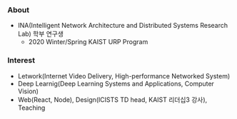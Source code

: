 ### About
- INA(Intelligent Network Architecture and Distributed Systems Research Lab) 학부 연구생
  - 2020 Winter/Spring KAIST URP Program

### Interest
- Letwork(Internet Video Delivery, High-performance Networked System)
- Deep Learnig(Deep Learning Systems and Applications, Computer Vision)
- Web(React, Node), Design(ICISTS TD head, KAIST 리더십3 강사), Teaching
